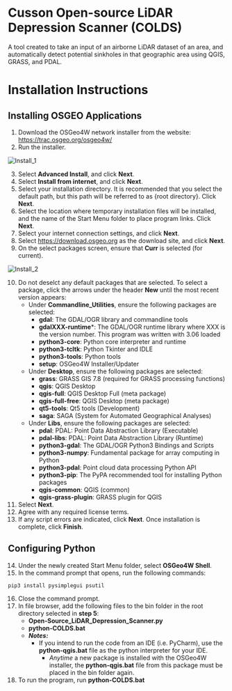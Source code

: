 # Cusson Open-source LiDAR Depression Scanner (COLDS)
A tool created to take an input of an airborne LiDAR dataset of an area, and automatically detect potential sinkholes in that geographic area using QGIS, GRASS, and PDAL.

# Installation Instructions
## Installing OSGEO Applications
1. Download the OSGeo4W network installer from the website: https://trac.osgeo.org/osgeo4w/
2. Run the installer.

![Install_1](https://user-images.githubusercontent.com/95769776/235305337-8d5b46a2-b346-4e1c-844b-d0390180e029.jpg)

3. Select **Advanced Install**, and click **Next**.
4. Select **Install from internet**, and click **Next**.
5. Select your installation directory. It is recommended that you select the default path, but this path will be referred to as {root directory}. Click **Next**.
6. Select the location where temporary installation files will be installed, and the name of the Start Menu folder to place program links. Click **Next**.
7. Select your internet connection settings, and click **Next**.
8. Select https://download.osgeo.org as the download site, and click **Next**.
9. On the select packages screen, ensure that **Curr** is selected (for current).

![Install_2](https://user-images.githubusercontent.com/95769776/235305684-27732a78-b0e9-47ec-a6f9-3635766d893f.jpg)

10. Do not deselct any default packages that are selected. To select a package, click the arrows under the header **New** until the most recent version appears:
    - Under **Commandline_Utilities**, ensure the following packages are selected:
      - **gdal**: The GDAL/OGR library and commandline tools
      - **gdalXXX-runtime***: The GDAL/OGR runtime library where XXX is the version number. This program was written with 3.06 loaded
      - **python3-core**: Python core interpreter and runtime
      - **python3-tcltk**: Python Tkinter and IDLE
      - **python3-tools**: Python tools
      - **setup**: OSGeo4W Installer/Updater
    - Under **Desktop**, ensure the following packages are selected:
      - **grass**: GRASS GIS 7.8 (required for GRASS processing functions)
      - **qgis**: QGIS Desktop
      - **qgis-full**: QGIS Desktop Full (meta package)
      - **qgis-full-free**: QGIS Desktop (meta package)
      - **qt5-tools**: Qt5 tools (Development)
      - **saga**: SAGA (System for Automated Geographical Analyses)
    - Under **Libs**, ensure the following packages are selected:
      - **pdal**: PDAL: Point Data Abstraction Library (Executable)
      - **pdal-libs**: PDAL: Point Data Abstraction Library (Runtime)
      - **python3-gdal**: The GDAL/OGR Python3 Bindings and Scripts
      - **python3-numpy**: Fundamental package for array computing in Python
      - **python3-pdal**: Point cloud data processing Python API
      - **python3-pip**: The PyPA recommended tool for installing Python packages
      - **qgis-common**: QGIS (common)
      - **qgis-grass-plugin**: GRASS plugin for QGIS
11. Select **Next**.
12. Agree with any required license terms.
13. If any script errors are indicated, click **Next**. Once installation is complete, click **Finish**.

## Configuring Python
14. Under the newly created Start Menu folder, select **OSGeo4W Shell**.
15. In the command prompt that opens, run the following commands:
```
pip3 install pysimplegui psutil
```
16. Close the command prompt.
17. In file browser, add the following files to the bin folder in the root directory selected in **step 5**:
    - **Open-Source_LiDAR_Depression_Scanner.py**
    - **python-COLDS.bat**
    - ***Notes:***
      - If you intend to run the code from an IDE (i.e. PyCharm), use the **python-qgis.bat** file as the python interpreter for your IDE.
        - *Anytime* a new package is installed with the OSGeo4W installer, the **python-qgis.bat** file from this package must be placed in the bin folder again.
19. To run the program, run **python-COLDS.bat**
